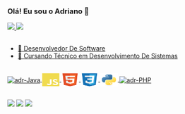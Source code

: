 

### Olá! Eu sou o Adriano 👋

<div style="display: inline_block" align="left">

  <a href="https://github.com/adriano-ramoss">

  <img  height="150em" src="https://github-readme-stats.vercel.app/api?username=adriano-ramoss&show_icons=true&theme=dracula&include_all_commits=true&count_private=true"/>

  <img  height="150em" src="https://github-readme-stats.vercel.app/api/top-langs/?username=adriano-ramoss&layout=compact&langs_count=7&theme=dracula"/>

</div><br>



- 🔭 Desenvolvedor De Software
- 🌱 Cursando Técnico em Desenvolvimento De Sistemas


  
<div style="display: inline_block"><br>
  
  <img align="center" alt="adr-Java" height="40" width="60" src="https://cdn.jsdelivr.net/gh/devicons/devicon/icons/java/java-original.svg" />        
  <img align="center" alt="adr-Js" height="30" width="40" src="https://raw.githubusercontent.com/devicons/devicon/master/icons/javascript/javascript-plain.svg">
  <img align="center" alt="adr-HTML" height="30" width="40" src="https://raw.githubusercontent.com/devicons/devicon/master/icons/html5/html5-original.svg">
  <img align="center" alt="adr-CSS" height="30" width="40" src="https://raw.githubusercontent.com/devicons/devicon/master/icons/css3/css3-original.svg">
  <img align="center" alt="adr-Python" height="30" width="40" src="https://raw.githubusercontent.com/devicons/devicon/master/icons/python/python-original.svg">
  <img  align="center" alt="adr-PHP" height="40" width="40" src="https://cdn.jsdelivr.net/gh/devicons/devicon/icons/php/php-original.svg" />
   

</div>


  
  ##
 
<div> 
  <a href="https://www.instagram.com/adriano_ramoss7/" target="_blank"><img src="https://img.shields.io/badge/-Instagram-%23E4405F?style=for-the-badge&logo=instagram&logoColor=white" target="_self"></a> 
  <a href = "mailto:adrianoramos2401@gmail.com"><img src="https://img.shields.io/badge/-Gmail-%23333?style=for-the-badge&logo=gmail&logoColor=white" target="_blank"></a>
  <a href="https://www.linkedin.com/in/adriano-ramoss" target="_blank"><img src="https://img.shields.io/badge/-LinkedIn-%230077B5?style=for-the-badge&logo=linkedin&logoColor=white" target="_blank"></a> 
 
  <!--![Snake animation](https://github.com/adriano-ramoss/adriano-ramoss/blob/output/github-contribution-grid-snake.svg)-->
 
</div>
  

